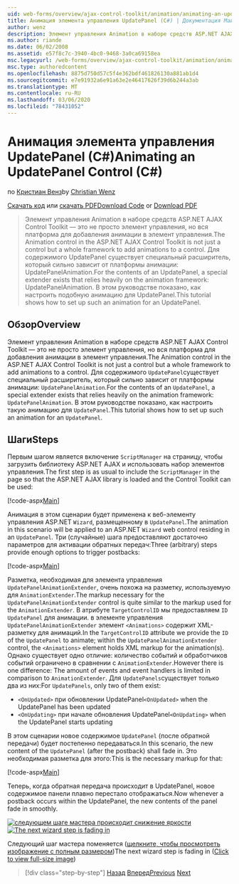 ```yaml
---
uid: web-forms/overview/ajax-control-toolkit/animation/animating-an-updatepanel-control-cs
title: Анимация элемента управления UpdatePanel (C#) | Документация Майкрософт
author: wenz
description: Элемент управления Animation в наборе средств ASP.NET AJAX Control Toolkit — это не просто элемент управления, но вся платформа для добавления анимации в элемент управления. Для содержимого...
ms.author: riande
ms.date: 06/02/2008
ms.assetid: e57f8c7c-3940-4bc0-9468-3a0ca69158ea
msc.legacyurl: /web-forms/overview/ajax-control-toolkit/animation/animating-an-updatepanel-control-cs
msc.type: authoredcontent
ms.openlocfilehash: 8875d750d57c5f4e362bdf461826130a881ab1d4
ms.sourcegitcommit: e7e91932a6e91a63e2e46417626f39d6b244a3ab
ms.translationtype: MT
ms.contentlocale: ru-RU
ms.lasthandoff: 03/06/2020
ms.locfileid: "78431052"
---
```

# <a name="animating-an-updatepanel-control-c"></a><span data-ttu-id="a26fa-104">Анимация элемента управления UpdatePanel (C#)</span><span class="sxs-lookup"><span data-stu-id="a26fa-104">Animating an UpdatePanel Control (C#)</span></span>

<span data-ttu-id="a26fa-105">по [Кристиан Венз](https://github.com/wenz)</span><span class="sxs-lookup"><span data-stu-id="a26fa-105">by [Christian Wenz](https://github.com/wenz)</span></span>

<span data-ttu-id="a26fa-106">[Скачать код](https://download.microsoft.com/download/9/3/f/93f8daea-bebd-4821-833b-95205389c7d0/UpdatePanelAnimation1.cs.zip) или [скачать PDF](https://download.microsoft.com/download/b/6/a/b6ae89ee-df69-4c87-9bfb-ad1eb2b23373/updatepanelanimation1CS.pdf)</span><span class="sxs-lookup"><span data-stu-id="a26fa-106">[Download Code](https://download.microsoft.com/download/9/3/f/93f8daea-bebd-4821-833b-95205389c7d0/UpdatePanelAnimation1.cs.zip) or [Download PDF](https://download.microsoft.com/download/b/6/a/b6ae89ee-df69-4c87-9bfb-ad1eb2b23373/updatepanelanimation1CS.pdf)</span></span>

> <span data-ttu-id="a26fa-107">Элемент управления Animation в наборе средств ASP.NET AJAX Control Toolkit — это не просто элемент управления, но вся платформа для добавления анимации в элемент управления.</span><span class="sxs-lookup"><span data-stu-id="a26fa-107">The Animation control in the ASP.NET AJAX Control Toolkit is not just a control but a whole framework to add animations to a control.</span></span> <span data-ttu-id="a26fa-108">Для содержимого UpdatePanel существует специальный расширитель, который сильно зависит от платформы анимации: UpdatePanelAnimation.</span><span class="sxs-lookup"><span data-stu-id="a26fa-108">For the contents of an UpdatePanel, a special extender exists that relies heavily on the animation framework: UpdatePanelAnimation.</span></span> <span data-ttu-id="a26fa-109">В этом руководстве показано, как настроить подобную анимацию для UpdatePanel.</span><span class="sxs-lookup"><span data-stu-id="a26fa-109">This tutorial shows how to set up such an animation for an UpdatePanel.</span></span>

## <a name="overview"></a><span data-ttu-id="a26fa-110">Обзор</span><span class="sxs-lookup"><span data-stu-id="a26fa-110">Overview</span></span>

<span data-ttu-id="a26fa-111">Элемент управления Animation в наборе средств ASP.NET AJAX Control Toolkit — это не просто элемент управления, но вся платформа для добавления анимации в элемент управления.</span><span class="sxs-lookup"><span data-stu-id="a26fa-111">The Animation control in the ASP.NET AJAX Control Toolkit is not just a control but a whole framework to add animations to a control.</span></span> <span data-ttu-id="a26fa-112">Для содержимого `UpdatePanel`существует специальный расширитель, который сильно зависит от платформы анимации: `UpdatePanelAnimation`.</span><span class="sxs-lookup"><span data-stu-id="a26fa-112">For the contents of an `UpdatePanel`, a special extender exists that relies heavily on the animation framework: `UpdatePanelAnimation`.</span></span> <span data-ttu-id="a26fa-113">В этом руководстве показано, как настроить такую анимацию для `UpdatePanel`.</span><span class="sxs-lookup"><span data-stu-id="a26fa-113">This tutorial shows how to set up such an animation for an `UpdatePanel`.</span></span>

## <a name="steps"></a><span data-ttu-id="a26fa-114">Шаги</span><span class="sxs-lookup"><span data-stu-id="a26fa-114">Steps</span></span>

<span data-ttu-id="a26fa-115">Первым шагом является включение `ScriptManager` на страницу, чтобы загрузить библиотеку ASP.NET AJAX и использовать набор элементов управления.</span><span class="sxs-lookup"><span data-stu-id="a26fa-115">The first step is as usual to include the `ScriptManager` in the page so that the ASP.NET AJAX library is loaded and the Control Toolkit can be used:</span></span>

[!code-aspx[Main](animating-an-updatepanel-control-cs/samples/sample1.aspx)]

<span data-ttu-id="a26fa-116">Анимация в этом сценарии будет применена к веб-элементу управления ASP.NET `Wizard`, размещенному в `UpdatePanel`.</span><span class="sxs-lookup"><span data-stu-id="a26fa-116">The animation in this scenario will be applied to an ASP.NET `Wizard` web control residing in an `UpdatePanel`.</span></span> <span data-ttu-id="a26fa-117">Три (случайные) шага предоставляют достаточно параметров для активации обратных передач:</span><span class="sxs-lookup"><span data-stu-id="a26fa-117">Three (arbitrary) steps provide enough options to trigger postbacks:</span></span>

[!code-aspx[Main](animating-an-updatepanel-control-cs/samples/sample2.aspx)]

<span data-ttu-id="a26fa-118">Разметка, необходимая для элемента управления `UpdatePanelAnimationExtender`, очень похожа на разметку, используемую для `AnimationExtender`.</span><span class="sxs-lookup"><span data-stu-id="a26fa-118">The markup necessary for the `UpdatePanelAnimationExtender` control is quite similar to the markup used for the `AnimationExtender`.</span></span> <span data-ttu-id="a26fa-119">В атрибуте `TargetControlID` мы предоставляем `ID` `UpdatePanel` для анимации. в элементе управления `UpdatePanelAnimationExtender` элемент `<Animations>` содержит XML-разметку для анимаций.</span><span class="sxs-lookup"><span data-stu-id="a26fa-119">In the `TargetControlID` attribute we provide the `ID` of the `UpdatePanel` to animate; within the `UpdatePanelAnimationExtender` control, the `<Animations>` element holds XML markup for the animation(s).</span></span> <span data-ttu-id="a26fa-120">Однако существует одно отличие: количество событий и обработчиков событий ограничено в сравнении с `AnimationExtender`.</span><span class="sxs-lookup"><span data-stu-id="a26fa-120">However there is one difference: The amount of events and event handlers is limited in comparison to `AnimationExtender`.</span></span> <span data-ttu-id="a26fa-121">Для `UpdatePanels`существует только два из них:</span><span class="sxs-lookup"><span data-stu-id="a26fa-121">For `UpdatePanels`, only two of them exist:</span></span>

- <span data-ttu-id="a26fa-122">`<OnUpdated>` при обновлении UpdatePanel</span><span class="sxs-lookup"><span data-stu-id="a26fa-122">`<OnUpdated>` when the UpdatePanel has been updated</span></span>
- <span data-ttu-id="a26fa-123">`<OnUpdating>` при начале обновления UpdatePanel</span><span class="sxs-lookup"><span data-stu-id="a26fa-123">`<OnUpdating>` when the UpdatePanel starts updating</span></span>

<span data-ttu-id="a26fa-124">В этом сценарии новое содержимое `UpdatePanel` (после обратной передачи) будет постепенно передаваться.</span><span class="sxs-lookup"><span data-stu-id="a26fa-124">In this scenario, the new content of the `UpdatePanel` (after the postback) shall fade in.</span></span> <span data-ttu-id="a26fa-125">Это необходимая разметка для этого:</span><span class="sxs-lookup"><span data-stu-id="a26fa-125">This is the necessary markup for that:</span></span>

[!code-aspx[Main](animating-an-updatepanel-control-cs/samples/sample3.aspx)]

<span data-ttu-id="a26fa-126">Теперь, когда обратная передача происходит в UpdatePanel, новое содержимое панели плавно перестало отображаться.</span><span class="sxs-lookup"><span data-stu-id="a26fa-126">Now whenever a postback occurs within the UpdatePanel, the new contents of the panel fade in smoothly.</span></span>

<span data-ttu-id="a26fa-127">[![следующем шаге мастера происходит снижение яркости](animating-an-updatepanel-control-cs/_static/image2.png)](animating-an-updatepanel-control-cs/_static/image1.png)</span><span class="sxs-lookup"><span data-stu-id="a26fa-127">[![The next wizard step is fading in](animating-an-updatepanel-control-cs/_static/image2.png)](animating-an-updatepanel-control-cs/_static/image1.png)</span></span>

<span data-ttu-id="a26fa-128">Следующий шаг мастера поменяется ([щелкните, чтобы просмотреть изображение с полным размером](animating-an-updatepanel-control-cs/_static/image3.png))</span><span class="sxs-lookup"><span data-stu-id="a26fa-128">The next wizard step is fading in ([Click to view full-size image](animating-an-updatepanel-control-cs/_static/image3.png))</span></span>

> [!div class="step-by-step"]
> <span data-ttu-id="a26fa-129">[Назад](changing-an-animation-using-client-side-code-cs.md)
> [Вперед](dynamically-controlling-updatepanel-animations-cs.md)</span><span class="sxs-lookup"><span data-stu-id="a26fa-129">[Previous](changing-an-animation-using-client-side-code-cs.md)
[Next](dynamically-controlling-updatepanel-animations-cs.md)</span></span>
